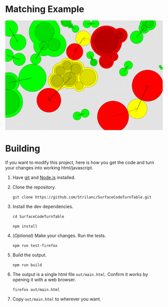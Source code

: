 # Matching Example

![Screenshot](doc/screenshot.png)

# Building

If you want to modify this project, here is how you get the code and turn your changes into working html/javascript.

1. Have [git](https://git-scm.com/) and [Node.js](https://nodejs.org/en/download/) installed.

2. Clone the repository.

    `git clone https://github.com/Strilanc/SurfaceCodeTurnTable.git`

3. Install the dev dependencies.

    `cd SurfaceCodeTurnTable`

    `npm install`

4. (*Optional*) Make your changes. Run the tests.

    `npm run test-firefox`

5. Build the output.

    `npm run build`

6. The output is a single html file `out/main.html`. Confirm it works by opening it with a web browser.

    `firefox out/main.html`

7. Copy `out/main.html` to wherever you want.
